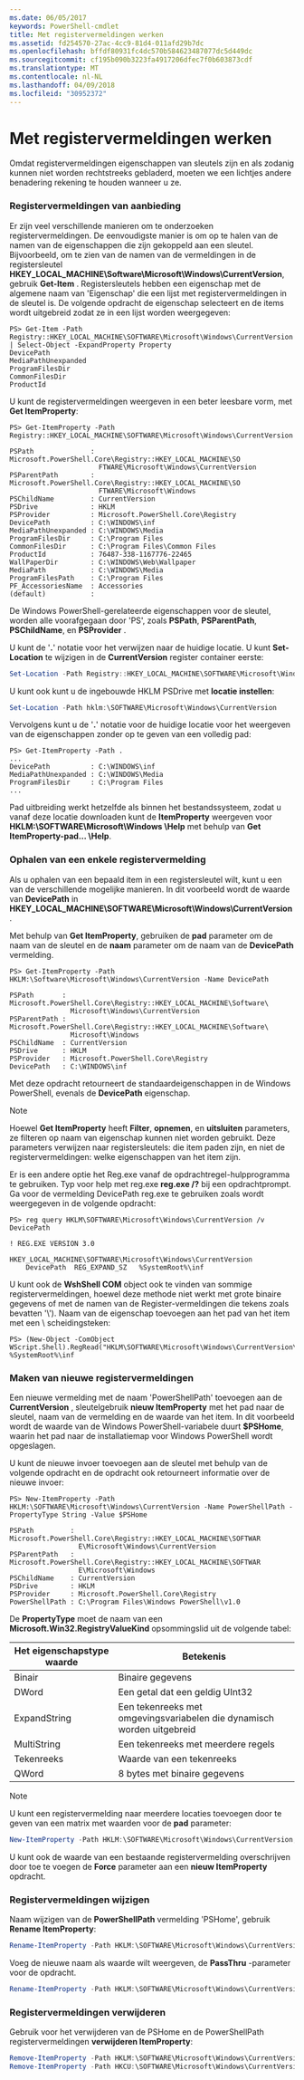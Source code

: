 ```yaml
---
ms.date: 06/05/2017
keywords: PowerShell-cmdlet
title: Met registervermeldingen werken
ms.assetid: fd254570-27ac-4cc9-81d4-011afd29b7dc
ms.openlocfilehash: bffdf80931fc4dc570b584623487077dc5d449dc
ms.sourcegitcommit: cf195b090b3223fa4917206dfec7f0b603873cdf
ms.translationtype: MT
ms.contentlocale: nl-NL
ms.lasthandoff: 04/09/2018
ms.locfileid: "30952372"
---
```

# <a name="working-with-registry-entries"></a>Met registervermeldingen werken

Omdat registervermeldingen eigenschappen van sleutels zijn en als zodanig kunnen niet worden rechtstreeks gebladerd, moeten we een lichtjes andere benadering rekening te houden wanneer u ze.

### <a name="listing-registry-entries"></a>Registervermeldingen van aanbieding

Er zijn veel verschillende manieren om te onderzoeken registervermeldingen. De eenvoudigste manier is om op te halen van de namen van de eigenschappen die zijn gekoppeld aan een sleutel. Bijvoorbeeld, om te zien van de namen van de vermeldingen in de registersleutel **HKEY_LOCAL_MACHINE\\Software\\Microsoft\\Windows\\CurrentVersion**, gebruik **Get-Item** . Registersleutels hebben een eigenschap met de algemene naam van 'Eigenschap' die een lijst met registervermeldingen in de sleutel is. De volgende opdracht de eigenschap selecteert en de items wordt uitgebreid zodat ze in een lijst worden weergegeven:

```
PS> Get-Item -Path Registry::HKEY_LOCAL_MACHINE\SOFTWARE\Microsoft\Windows\CurrentVersion | Select-Object -ExpandProperty Property
DevicePath
MediaPathUnexpanded
ProgramFilesDir
CommonFilesDir
ProductId
```

U kunt de registervermeldingen weergeven in een beter leesbare vorm, met **Get ItemProperty**:

```
PS> Get-ItemProperty -Path Registry::HKEY_LOCAL_MACHINE\SOFTWARE\Microsoft\Windows\CurrentVersion

PSPath              : Microsoft.PowerShell.Core\Registry::HKEY_LOCAL_MACHINE\SO
                      FTWARE\Microsoft\Windows\CurrentVersion
PSParentPath        : Microsoft.PowerShell.Core\Registry::HKEY_LOCAL_MACHINE\SO
                      FTWARE\Microsoft\Windows
PSChildName         : CurrentVersion
PSDrive             : HKLM
PSProvider          : Microsoft.PowerShell.Core\Registry
DevicePath          : C:\WINDOWS\inf
MediaPathUnexpanded : C:\WINDOWS\Media
ProgramFilesDir     : C:\Program Files
CommonFilesDir      : C:\Program Files\Common Files
ProductId           : 76487-338-1167776-22465
WallPaperDir        : C:\WINDOWS\Web\Wallpaper
MediaPath           : C:\WINDOWS\Media
ProgramFilesPath    : C:\Program Files
PF_AccessoriesName  : Accessories
(default)           :
```

De Windows PowerShell-gerelateerde eigenschappen voor de sleutel, worden alle voorafgegaan door 'PS', zoals **PSPath**, **PSParentPath**, **PSChildName**, en **PSProvider** .

U kunt de '**.**' notatie voor het verwijzen naar de huidige locatie. U kunt **Set-Location** te wijzigen in de **CurrentVersion** register container eerste:

```powershell
Set-Location -Path Registry::HKEY_LOCAL_MACHINE\SOFTWARE\Microsoft\Windows\CurrentVersion
```

U kunt ook kunt u de ingebouwde HKLM PSDrive met **locatie instellen**:

```powershell
Set-Location -Path hklm:\SOFTWARE\Microsoft\Windows\CurrentVersion
```

Vervolgens kunt u de '**.**' notatie voor de huidige locatie voor het weergeven van de eigenschappen zonder op te geven van een volledig pad:

```
PS> Get-ItemProperty -Path .
...
DevicePath          : C:\WINDOWS\inf
MediaPathUnexpanded : C:\WINDOWS\Media
ProgramFilesDir     : C:\Program Files
...
```

Pad uitbreiding werkt hetzelfde als binnen het bestandssysteem, zodat u vanaf deze locatie downloaden kunt de **ItemProperty** weergeven voor **HKLM:\\SOFTWARE\\Microsoft\\Windows \\Help** met behulp van **Get ItemProperty-pad... \\Help**.

### <a name="getting-a-single-registry-entry"></a>Ophalen van een enkele registervermelding

Als u ophalen van een bepaald item in een registersleutel wilt, kunt u een van de verschillende mogelijke manieren. In dit voorbeeld wordt de waarde van **DevicePath** in **HKEY_LOCAL_MACHINE\\SOFTWARE\\Microsoft\\Windows\\CurrentVersion**.

Met behulp van **Get ItemProperty**, gebruiken de **pad** parameter om de naam van de sleutel en de **naam** parameter om de naam van de **DevicePath** vermelding.

```
PS> Get-ItemProperty -Path HKLM:\Software\Microsoft\Windows\CurrentVersion -Name DevicePath

PSPath       : Microsoft.PowerShell.Core\Registry::HKEY_LOCAL_MACHINE\Software\
               Microsoft\Windows\CurrentVersion
PSParentPath : Microsoft.PowerShell.Core\Registry::HKEY_LOCAL_MACHINE\Software\
               Microsoft\Windows
PSChildName  : CurrentVersion
PSDrive      : HKLM
PSProvider   : Microsoft.PowerShell.Core\Registry
DevicePath   : C:\WINDOWS\inf
```

Met deze opdracht retourneert de standaardeigenschappen in de Windows PowerShell, evenals de **DevicePath** eigenschap.

> [!NOTE]
> Hoewel **Get ItemProperty** heeft **Filter**, **opnemen**, en **uitsluiten** parameters, ze filteren op naam van eigenschap kunnen niet worden gebruikt. Deze parameters verwijzen naar registersleutels: die item paden zijn, en niet de registervermeldingen: welke eigenschappen van het item zijn.

Er is een andere optie het Reg.exe vanaf de opdrachtregel-hulpprogramma te gebruiken. Typ voor help met reg.exe **reg.exe /?** bij een opdrachtprompt. Ga voor de vermelding DevicePath reg.exe te gebruiken zoals wordt weergegeven in de volgende opdracht:

```
PS> reg query HKLM\SOFTWARE\Microsoft\Windows\CurrentVersion /v DevicePath

! REG.EXE VERSION 3.0

HKEY_LOCAL_MACHINE\SOFTWARE\Microsoft\Windows\CurrentVersion
    DevicePath  REG_EXPAND_SZ   %SystemRoot%\inf
```

U kunt ook de **WshShell COM** object ook te vinden van sommige registervermeldingen, hoewel deze methode niet werkt met grote binaire gegevens of met de namen van de Register-vermeldingen die tekens zoals bevatten '\\'). Naam van de eigenschap toevoegen aan het pad van het item met een \\ scheidingsteken:

```
PS> (New-Object -ComObject WScript.Shell).RegRead("HKLM\SOFTWARE\Microsoft\Windows\CurrentVersion\DevicePath")
%SystemRoot%\inf
```

### <a name="creating-new-registry-entries"></a>Maken van nieuwe registervermeldingen

Een nieuwe vermelding met de naam 'PowerShellPath' toevoegen aan de **CurrentVersion** , sleutelgebruik **nieuw ItemProperty** met het pad naar de sleutel, naam van de vermelding en de waarde van het item. In dit voorbeeld wordt de waarde van de Windows PowerShell-variabele duurt **$PSHome**, waarin het pad naar de installatiemap voor Windows PowerShell wordt opgeslagen.

U kunt de nieuwe invoer toevoegen aan de sleutel met behulp van de volgende opdracht en de opdracht ook retourneert informatie over de nieuwe invoer:

```
PS> New-ItemProperty -Path HKLM:\SOFTWARE\Microsoft\Windows\CurrentVersion -Name PowerShellPath -PropertyType String -Value $PSHome

PSPath         : Microsoft.PowerShell.Core\Registry::HKEY_LOCAL_MACHINE\SOFTWAR
                 E\Microsoft\Windows\CurrentVersion
PSParentPath   : Microsoft.PowerShell.Core\Registry::HKEY_LOCAL_MACHINE\SOFTWAR
                 E\Microsoft\Windows
PSChildName    : CurrentVersion
PSDrive        : HKLM
PSProvider     : Microsoft.PowerShell.Core\Registry
PowerShellPath : C:\Program Files\Windows PowerShell\v1.0
```

De **PropertyType** moet de naam van een **Microsoft.Win32.RegistryValueKind** opsommingslid uit de volgende tabel:

|Het eigenschapstype waarde|Betekenis|
|----------------------|-----------|
|Binair|Binaire gegevens|
|DWord|Een getal dat een geldig UInt32|
|ExpandString|Een tekenreeks met omgevingsvariabelen die dynamisch worden uitgebreid|
|MultiString|Een tekenreeks met meerdere regels|
|Tekenreeks|Waarde van een tekenreeks|
|QWord|8 bytes met binaire gegevens|

> [!NOTE]
> U kunt een registervermelding naar meerdere locaties toevoegen door te geven van een matrix met waarden voor de **pad** parameter:

```powershell
New-ItemProperty -Path HKLM:\SOFTWARE\Microsoft\Windows\CurrentVersion, HKCU:\SOFTWARE\Microsoft\Windows\CurrentVersion -Name PowerShellPath -PropertyType String -Value $PSHome
```

U kunt ook de waarde van een bestaande registervermelding overschrijven door toe te voegen de **Force** parameter aan een **nieuw ItemProperty** opdracht.

### <a name="renaming-registry-entries"></a>Registervermeldingen wijzigen

Naam wijzigen van de **PowerShellPath** vermelding 'PSHome', gebruik **Rename ItemProperty**:

```powershell
Rename-ItemProperty -Path HKLM:\SOFTWARE\Microsoft\Windows\CurrentVersion -Name PowerShellPath -NewName PSHome
```

Voeg de nieuwe naam als waarde wilt weergeven, de **PassThru** -parameter voor de opdracht.

```powershell
Rename-ItemProperty -Path HKLM:\SOFTWARE\Microsoft\Windows\CurrentVersion -Name PowerShellPath -NewName PSHome -passthru
```

### <a name="deleting-registry-entries"></a>Registervermeldingen verwijderen

Gebruik voor het verwijderen van de PSHome en de PowerShellPath registervermeldingen **verwijderen ItemProperty**:

```powershell
Remove-ItemProperty -Path HKLM:\SOFTWARE\Microsoft\Windows\CurrentVersion -Name PSHome
Remove-ItemProperty -Path HKCU:\SOFTWARE\Microsoft\Windows\CurrentVersion -Name PowerShellPath
```